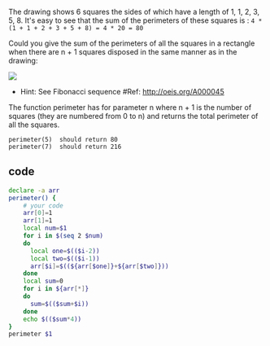 The drawing shows 6 squares the sides of which have a length of 1, 1, 2, 3, 5, 8. It's easy to see that the sum of the perimeters of these squares is : `4 * (1 + 1 + 2 + 3 + 5 + 8) = 4 * 20 = 80`

Could you give the sum of the perimeters of all the squares in a rectangle when there are n + 1 squares disposed in the same manner as in the drawing:

![](http://i.imgur.com/EYcuB1wm.jpg)


- Hint: See Fibonacci sequence #Ref: http://oeis.org/A000045

The function perimeter has for parameter n where n + 1 is the number of squares (they are numbered from 0 to n) and returns the total perimeter of all the squares.
```
perimeter(5)  should return 80
perimeter(7)  should return 216
```

## code
```bash
declare -a arr
perimeter() {
    # your code
    arr[0]=1
    arr[1]=1
    local num=$1
    for i in $(seq 2 $num)
    do
      local one=$(($i-2))
      local two=$(($i-1))
      arr[$i]=$((${arr[$one]}+${arr[$two]}))
    done
    local sum=0
    for i in ${arr[*]}
    do
      sum=$(($sum+$i))
    done
    echo $(($sum*4))
}
perimeter $1
```
